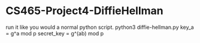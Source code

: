 # CS465-Project4-DiffieHellman
run it like you would a normal python script.
python3 diffie-hellman.py
key_a = g^a mod p
secret_key = g^(ab) mod p
